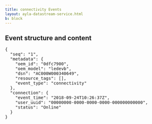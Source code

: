 ```yaml
---
title: connectivity Events
layout: ayla-datastream-service.html
b: block
---
```


## Event structure and content

<pre>
{
  "seq": "1",
  "metadata": {
    "oem_id": "0dfc7900",
    "oem_model": "ledevb",
    "dsn": "AC000W000340649",
    "resource_tags": [],
    "event_type": "connectivity"
  },
  "connection": {
    "event_time": "2018-09-24T10:26:37Z",
    "user_uuid": "00000000-0000-0000-0000-000000000000",
    "status": "Online"
  }
} 
</pre>

